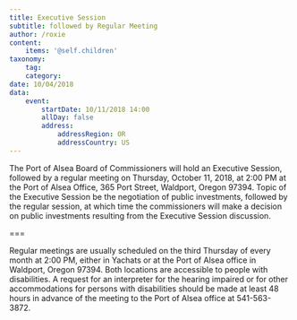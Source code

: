 ```yaml
---
title: Executive Session
subtitle: followed by Regular Meeting
author: /roxie
content:
    items: '@self.children'
taxonomy:
    tag: 
    category: 
date: 10/04/2018
data:
    event:
        startDate: 10/11/2018 14:00
        allDay: false
        address:
            addressRegion: OR
            addressCountry: US
---
```


The Port of Alsea Board of Commissioners will hold an Executive Session, followed by a regular meeting on Thursday, October 11, 2018, at 2:00 PM at the Port of Alsea Office, 365 Port Street, Waldport, Oregon 97394. Topic of the Executive Session be the negotiation of public investments, followed by the regular session, at which time the commissioners will make a decision on public investments resulting from the Executive Session discussion.

===


Regular meetings are usually scheduled on the third Thursday of every month at 2:00 PM, either in Yachats or at the Port of Alsea office in Waldport, Oregon 97394. Both locations are accessible to people with disabilities. A request for an interpreter for the hearing impaired or for other accommodations for persons with disabilities should be made at least 48 hours in advance of the meeting to the Port of Alsea office at 541-563-3872.

